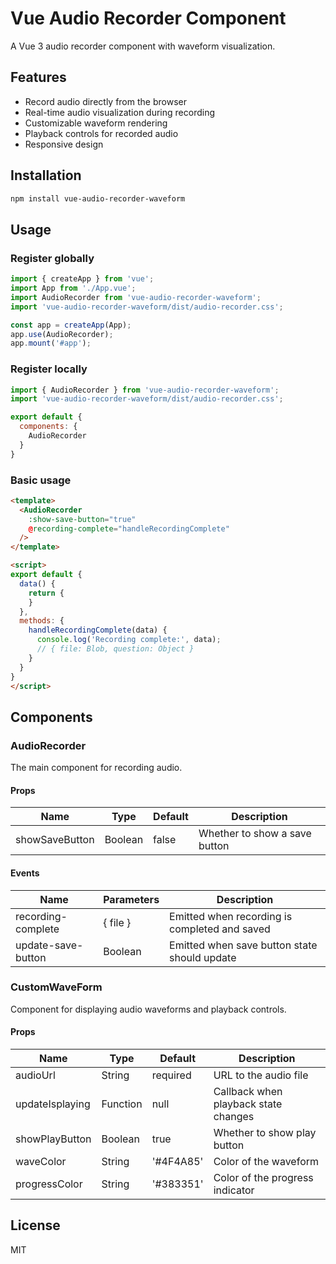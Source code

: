 # Vue Audio Recorder Component

A Vue 3 audio recorder component with waveform visualization.

## Features

- Record audio directly from the browser
- Real-time audio visualization during recording
- Customizable waveform rendering
- Playback controls for recorded audio
- Responsive design

## Installation

```bash
npm install vue-audio-recorder-waveform
```

## Usage

### Register globally

```javascript
import { createApp } from 'vue';
import App from './App.vue';
import AudioRecorder from 'vue-audio-recorder-waveform';
import 'vue-audio-recorder-waveform/dist/audio-recorder.css';

const app = createApp(App);
app.use(AudioRecorder);
app.mount('#app');
```

### Register locally

```javascript
import { AudioRecorder } from 'vue-audio-recorder-waveform';
import 'vue-audio-recorder-waveform/dist/audio-recorder.css';

export default {
  components: {
    AudioRecorder
  }
}

```

### Basic usage

```html
<template>
  <AudioRecorder 
    :show-save-button="true"
    @recording-complete="handleRecordingComplete"
  />
</template>

<script>
export default {
  data() {
    return {
    }
  },
  methods: {
    handleRecordingComplete(data) {
      console.log('Recording complete:', data);
      // { file: Blob, question: Object }
    }
  }
}
</script>
```

## Components

### AudioRecorder

The main component for recording audio.

#### Props

| Name | Type | Default | Description |
|------|------|---------|-------------|
| showSaveButton | Boolean | false | Whether to show a save button |

#### Events

| Name | Parameters | Description |
|------|------------|-------------|
| recording-complete | { file } | Emitted when recording is completed and saved |
| update-save-button | Boolean | Emitted when save button state should update |

### CustomWaveForm

Component for displaying audio waveforms and playback controls.

#### Props

| Name | Type | Default | Description |
|------|------|---------|-------------|
| audioUrl | String | required | URL to the audio file |
| updateIsplaying | Function | null | Callback when playback state changes |
| showPlayButton | Boolean | true | Whether to show play button |
| waveColor | String | '#4F4A85' | Color of the waveform |
| progressColor | String | '#383351' | Color of the progress indicator |

## License

MIT